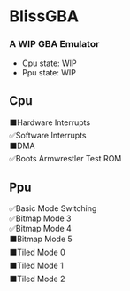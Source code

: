 # BlissGBA
### A WIP GBA Emulator
- Cpu state: WIP
- Ppu state: WIP

## Cpu
⬛Hardware Interrupts\
✅Software Interrupts\
⬛DMA\
✅Boots Armwrestler Test ROM

## Ppu
✅Basic Mode Switching\
✅Bitmap Mode 3\
✅Bitmap Mode 4\
⬛Bitmap Mode 5\
⬛Tiled Mode 0\
⬛Tiled Mode 1\
⬛Tiled Mode 2
